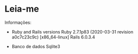 # Leia-me

Informações:

* Ruby and Rails versions
Ruby 2.7.1p83 (2020-03-31 revision a0c7c23c9c) [x86_64-linux]
Rails 6.0.3.4

* Banco de dados
Sqlite3

 
